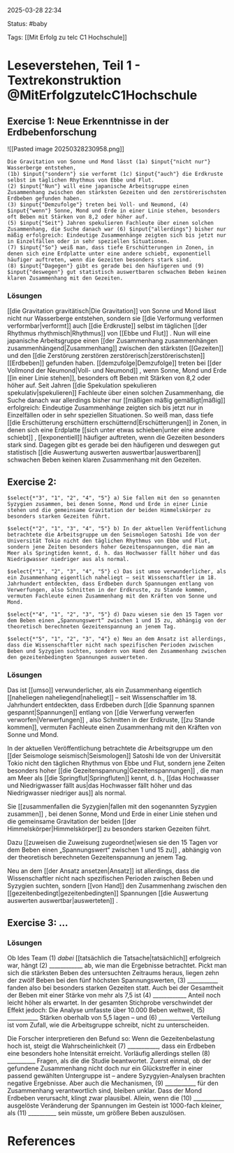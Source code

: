 2025-03-28 22:34

Status: #baby 

Tags: [[Mit Erfolg zu telc C1 Hochschule]]

# Leseverstehen, Teil 1 - Textrekonstruktion @MitErfolgzutelcC1Hochschule

## Exercise 1: Neue Erkenntnisse in der Erdbebenforschung

![[Pasted image 20250328230958.png]]

```exercise
Die Gravitation von Sonne und Mond lässt (1a) $input{"nicht nur"} Wasserberge entstehen, 
(1b) $input{"sondern"} sie verformt (1c) $input{"auch"} die Erdkruste selbst im täglichen Rhythmus von Ebbe und Flut.
(2) $input{"Nun"} will eine japanische Arbeitsgruppe einen Zusammenhang zwischen den stärksten Gezeiten und den zerstörerischsten Erdbeben gefunden haben.  
(3) $input{"Demzufolge"} treten bei Voll- und Neumond, (4) $input{"wenn"} Sonne, Mond und Erde in einer Linie stehen, besonders oft Beben mit Stärken von 8,2 oder höher auf.  
(5) $input{"Seit"} Jahren spekulieren Fachleute über einen solchen Zusammenhang, die Suche danach war (6) $input{"allerdings"} bisher nur mäßig erfolgreich: Eindeutige Zusammenhänge zeigten sich bis jetzt nur in Einzelfällen oder in sehr speziellen Situationen.  
(7) $input{"So"} weiß man, dass tiefe Erschütterungen in Zonen, in denen sich eine Erdplatte unter eine andere schiebt, exponentiell häufiger auftreten, wenn die Gezeiten besonders stark sind.  
(8) $input{"Dagegen"} gibt es gerade bei den häufigeren und (9) $input{"deswegen"} gut statistisch auswertbaren schwachen Beben keinen klaren Zusammenhang mit den Gezeiten.
```

### Lösungen

[[die Gravitation gravitätisch|Die Gravitation]]  von Sonne und Mond lässt nicht nur Wasserberge entstehen, sondern sie [[die Verformung verformen verformbar|verformt]]  auch [[die Erdkruste]] selbst im täglichen [[der Rhythmus rhythmisch|Rhythmus]]  von [[Ebbe und Flut]] . Nun will eine japanische Arbeitsgruppe einen [[der Zusammenhang zusammenhängen zusammenhängend|Zusammenhang]] zwischen den stärksten [[Gezeiten]] und den [[die Zerstörung zerstören zerstörerisch|zerstörerischsten]]  [[Erdbeben]] gefunden haben. [[demzufolge|Demzufolge]]  treten bei [[der Vollmond der Neumond|Voll- und Neumond]] , wenn Sonne, Mond und Erde [[in einer Linie stehen]], besonders oft Beben mit Stärken von 8,2 oder höher auf. Seit Jahren [[die Spekulation spekulieren spekulativ|spekulieren]]  Fachleute über einen solchen Zusammenhang, die Suche danach war allerdings bisher nur [[mäßigen mäßig gemäßigt|mäßig]]  erfolgreich: Eindeutige Zusammenhänge zeigten sich bis jetzt nur in Einzelfällen oder in sehr speziellen Situationen. So weiß man, dass tiefe [[die Erschütterung erschüttern erschütternd|Erschütterungen]]  in Zonen, in denen sich eine Erdplatte [[sich unter etwas schieben|unter eine andere schiebt]] , [[exponentiell]] häufiger auftreten, wenn die Gezeiten besonders stark sind. Dagegen gibt es gerade bei den häufigeren und deswegen gut statistisch [[die Auswertung auswerten auswertbar|auswertbaren]]  schwachen Beben keinen klaren Zusammenhang mit den Gezeiten.

## Exercise 2: 

```exercise
$select{*"3", "1", "2", "4", "5"} a) Sie fallen mit den so genannten Syzygien zusammen, bei denen Sonne, Mond und Erde in einer Linie stehen und die gemeinsame Gravitation der beiden Himmelskörper zu besonders starken Gezeiten führt.

$select{*"2", "1", "3", "4", "5"} b) In der aktuellen Veröffentlichung betrachtete die Arbeitsgruppe um den Seismologen Satoshi Ide von der Universität Tokio nicht den täglichen Rhythmus von Ebbe und Flut, sondern jene Zeiten besonders hoher Gezeitenspannungen, die man am Meer als Springtiden kennt, d. h. das Hochwasser fällt höher und das Niedrigwasser niedriger aus als normal.

$select{*"1", "2", "3", "4", "5"} c) Das ist umso verwunderlicher, als ein Zusammenhang eigentlich naheliegt – seit Wissenschaftler im 18. Jahrhundert entdeckten, dass Erdbeben durch Spannungen entlang von Verwerfungen, also Schnitten in der Erdkruste, zu Stande kommen, vermuten Fachleute einen Zusammenhang mit den Kräften von Sonne und Mond.

$select{*"4", "1", "2", "3", "5"} d) Dazu wiesen sie den 15 Tagen vor dem Beben einen „Spannungswert“ zwischen 1 und 15 zu, abhängig von der theoretisch berechneten Gezeitenspannung an jenem Tag.

$select{*"5", "1", "2", "3", "4"} e) Neu an dem Ansatz ist allerdings, dass die Wissenschaftler nicht nach spezifischen Perioden zwischen Beben und Syzygien suchten, sondern von Hand den Zusammenhang zwischen den gezeitenbedingten Spannungen auswerteten.
```

### Lösungen

Das ist [[umso]] verwunderlicher, als ein Zusammenhang eigentlich [[naheliegen naheliegend|naheliegt]]  – seit Wissenschaftler im 18. Jahrhundert entdeckten, dass Erdbeben durch [[die Spannung spannen gespannt|Spannungen]]  entlang von [[die Verwerfung verwerfen verworfen|Verwerfungen]] , also Schnitten in der Erdkruste, [[zu Stande kommen]], vermuten Fachleute einen Zusammenhang mit den Kräften von Sonne und Mond. 

In der aktuellen Veröffentlichung betrachtete die Arbeitsgruppe um den [[der Seismologe seismisch|Seismologen]]  Satoshi Ide von der Universität Tokio nicht den täglichen Rhythmus von Ebbe und Flut, sondern jene Zeiten besonders hoher [[die Gezeitenspannung|Gezeitenspannungen]] , die man am Meer als [[die Springflut|Springfluten]]  kennt, d. h., [[das Hochwasser und Niedrigwasser fällt aus|das Hochwasser fällt höher und das Niedrigwasser niedriger aus]]  als normal. 

Sie [[zusammenfallen die Syzygien|fallen mit den sogenannten Syzygien zusammen]] , bei denen Sonne, Mond und Erde in einer Linie stehen und die gemeinsame Gravitation der beiden [[der Himmelskörper|Himmelskörper]]  zu besonders starken Gezeiten führt. 

Dazu [[zuweisen die Zuweisung zugeordnet|wiesen sie den 15 Tagen vor dem Beben einen „Spannungswert“ zwischen 1 und 15 zu]] , abhängig von der theoretisch berechneten Gezeitenspannung an jenem Tag. 

Neu an dem [[der Ansatz ansetzen|Ansatz]]  ist allerdings, dass die Wissenschaftler nicht nach spezifischen Perioden zwischen Beben und Syzygien suchten, sondern [[von Hand]] den Zusammenhang zwischen den [[gezeitenbedingt|gezeitenbedingten]]  Spannungen [[die Auswertung auswerten auswertbar|auswerteten]] .

## Exercise 3: ...

### Lösungen

Ob Ides Team (1) _dabei_ [[tatsächlich die Tatsache|tatsächlich]]  erfolgreich war, hängt (2) ____________ ab, wie man die Ergebnisse betrachtet. Pickt man sich die stärksten Beben des untersuchten Zeitraums heraus, liegen zehn der zwölf Beben bei den fünf höchsten Spannungswerten, (3) ___________ fanden also bei besonders starken Gezeiten statt. Auch bei der Gesamtheit der Beben mit einer Stärke von mehr als 7,5 ist (4) ____________ Anteil noch leicht höher als erwartet. In der gesamten Stichprobe verschwindet der Effekt jedoch: Die Analyse umfasste über 10.000 Beben weltweit, (5) ___________ Stärken oberhalb von 5,5 lagen – und (6) ___________ Verteilung ist vom Zufall, wie die Arbeitsgruppe schreibt, nicht zu unterscheiden. 

Die Forscher interpretieren den Befund so: Wenn die Gezeitenbelastung hoch ist, steigt die Wahrscheinlichkeit (7) ___________, dass ein Erdbeben eine besonders hohe Intensität erreicht. Vorläufig allerdings stellen (8) __________ Fragen, als die die Studie beantwortet. Zuerst einmal, ob der gefundene Zusammenhang nicht doch nur ein Glückstreffer in einer passend gewählten Untergruppe ist – andere Syzygyien-Analysen brachten negative Ergebnisse. Aber auch die Mechanismen, (9) ___________ für den Zusammenhang verantwortlich sind, bleiben unklar. Dass der Mond Erdbeben verursacht, klingt zwar plausibel. Allein, wenn die (10) ___________ ausgelöste Veränderung der Spannungen im Gestein ist 1000-fach kleiner, als (11) __________ sein müsste, um größere Beben auszulösen.







# References